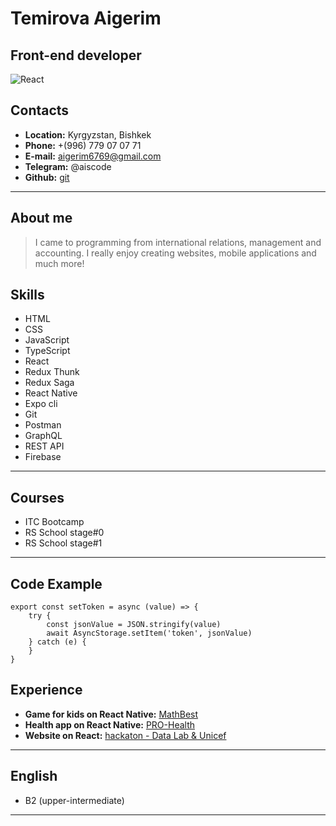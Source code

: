 # Temirova Aigerim

## Front-end developer

![React](https://miro.medium.com/max/2800/1*qaQYJcS48yV8oNJO8u8L5w.png)

## Contacts

* __Location:__ Kyrgyzstan, Bishkek
* __Phone:__  +(996) 779 07 07 71
* __E-mail:__ aigerim6769@gmail.com
* __Telegram:__ @aiscode
* __Github:__ [git](https://github.com/aiscodes)

---

## About me

>I came to programming from international relations, management and accounting. I really enjoy creating websites, mobile applications and much more!


## Skills

* HTML
* CSS
* JavaScript
* TypeScript
* React
* Redux Thunk
* Redux Saga
* React Native 
* Expo cli
* Git
* Postman
* GraphQL
* REST API
* Firebase

---


## Courses

* ITC Bootcamp
* RS School stage#0
* RS School stage#1

---

## Code Example

```
export const setToken = async (value) => {
    try {
        const jsonValue = JSON.stringify(value)
        await AsyncStorage.setItem('token', jsonValue)
    } catch (e) {
    }
}
```

## Experience

* __Game for kids on React Native:__ [MathBest](https://apps.apple.com/ca/app/mathbest/id1574724370)
* __Health app on React Native:__ [PRO-Health](https://apps.apple.com/kg/app/pro-health/id1597622772)
* __Website on React:__ [hackaton - Data Lab & Unicef](https://github.com/aiscodes/Hackaton-Unicef)

---

## English

* B2 (upper-intermediate)

---

